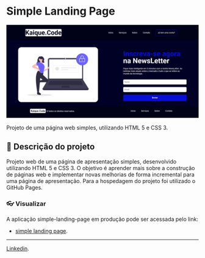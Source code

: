 # Simple Landing Page

![simple-landing-page](/assets/readme/img/landing-page.png)

Projeto de uma página web simples, utilizando HTML 5 e CSS 3.

## 🚀 Descrição do projeto

Projeto web de uma página de apresentação simples, desenvolvido utilizando HTML 5 e CSS 3.
O objetivo é aprender mais sobre a construção de páginas web e implementar novas melhorias de forma incremental para uma página de apresentação.
Para a hospedagem do projeto foi utilizado o GitHub Pages.


### 👓 Visualizar

A aplicação simple-landing-page em produção pode ser acessada pelo link:

* [simple landing page](https://kaiquebarcelosbr.github.io/simple-landing-page/).

---
[Linkedin](https://www.linkedin.com/in/kaique-barcelos/).
